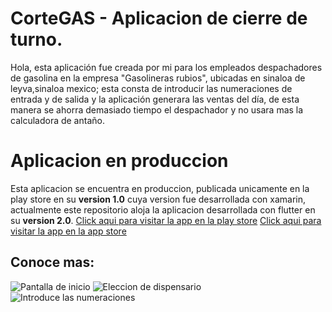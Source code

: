 # CorteGAS - Aplicacion de cierre de turno.

Hola, esta aplicación fue creada por mi para los empleados despachadores de gasolina en la empresa "Gasolineras rubios", ubicadas en sinaloa de leyva,sinaloa mexico; 
esta consta de introducir las numeraciones de entrada y de salida y la aplicación generara las ventas del día, de esta manera se ahorra demasiado tiempo el despachador y no usara mas la calculadora de antaño.


# Aplicacion en produccion

Esta aplicacion se encuentra en produccion, publicada unicamente en la play store en su **version 1.0** cuya version fue desarrollada con xamarin, actualmente este repositorio aloja la aplicacion desarrollada con flutter en su **version 2.0**. 
[Click aqui para visitar la app en la play store](https://play.google.com/store/apps/details?id=com.cortegas.cortegasapp)
[Click aqui para visitar la app en la app store](https://play.google.com/store/apps/details?id=com.cortegas.cortegasapp)
## Conoce mas:

![Pantalla de inicio](https://res.cloudinary.com/dlds4xwpk/image/upload/v1594082399/Screenshot_20200706_182528_com.example.corte_gas_qttpbi.jpg)
![Eleccion de dispensario](https://res.cloudinary.com/dlds4xwpk/image/upload/v1594082400/Screenshot_20200706_182536_com.example.corte_gas_ryzn38.jpg)
![Introduce las numeraciones](https://res.cloudinary.com/dlds4xwpk/image/upload/v1594082398/Screenshot_20200706_182551_com.example.corte_gas_cczxue.jpg)
